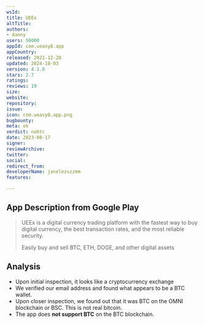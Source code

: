 ```yaml
---
wsId: 
title: UEEx
altTitle: 
authors:
- danny
users: 50000
appId: com.ueasy8.app
appCountry: 
released: 2021-12-28
updated: 2024-10-03
version: 4.1.8
stars: 2.7
ratings: 
reviews: 19
size: 
website: 
repository: 
issue: 
icon: com.ueasy8.app.png
bugbounty: 
meta: ok
verdict: nobtc
date: 2023-08-17
signer: 
reviewArchive: 
twitter: 
social: 
redirect_from: 
developerName: janelezvzzmm
features: 

---
```


## App Description from Google Play

> UEEx is a digital currency trading platform with the fastest way to buy digital currency, the best transaction rates, and the most reliable security.
>
> Easily buy and sell BTC, ETH, DOGE, and other digital assets

## Analysis 

- Upon initial inspection, it looks like a cryptocurrency exchange
- We verified our email address and found what appears to be a BTC wallet. 
- Upon closer inspection, we found out that it was BTC on the OMNI blockchain or BSC. This is not real bitcoin. 
- The app does **not support BTC** on the BTC blockchain.
